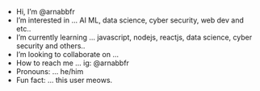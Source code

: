 -  Hi, I’m @arnabbfr
-  I’m interested in ... AI ML, data science, cyber security, web dev and etc..
-  I’m currently learning ... javascript, nodejs, reactjs, data science, cyber security and others..
-  I’m looking to collaborate on ... 
-  How to reach me ... ig: @arnabbfr
-  Pronouns: ... he/him
-  Fun fact: ... this user meows.

<!---
arnabbfr/arnabbfr is a ✨ special ✨ repository because its `README.md` (this file) appears on your GitHub profile.
You can click the Preview link to take a look at your changes.
--->
